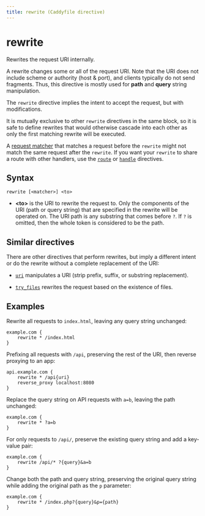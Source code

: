 ```yaml
---
title: rewrite (Caddyfile directive)
---
```


# rewrite

Rewrites the request URI internally.

A rewrite changes some or all of the request URI. Note that the URI does not include scheme or authority (host & port), and clients typically do not send fragments. Thus, this directive is mostly used for **path** and **query** string manipulation.

The `rewrite` directive implies the intent to accept the request, but with modifications.

It is mutually exclusive to other `rewrite` directives in the same block, so it is safe to define rewrites that would otherwise cascade into each other as only the first matching rewrite will be executed.

A [request matcher](/docs/caddyfile/matchers) that matches a request before the `rewrite` might not match the same request after the `rewrite`. If you want your `rewrite` to share a route with other handlers, use the [`route`](route) or [`handle`](handle) directives.


## Syntax

```caddy-d
rewrite [<matcher>] <to>
```

- **&lt;to&gt;** is the URI to rewrite the request to. Only the components of the URI (path or query string) that are specified in the rewrite will be operated on. The URI path is any substring that comes before `?`. If `?` is omitted, then the whole token is considered to be the path.


## Similar directives

There are other directives that perform rewrites, but imply a different intent or do the rewrite without a complete replacement of the URI:

- [`uri`](uri) manipulates a URI (strip prefix, suffix, or substring replacement).

- [`try_files`](try_files) rewrites the request based on the existence of files.



## Examples

Rewrite all requests to `index.html`, leaving any query string unchanged:

```caddy
example.com {
	rewrite * /index.html
}
```

Prefixing all requests with `/api`, preserving the rest of the URI, then reverse proxying to an app:

```caddy
api.example.com {
	rewrite * /api{uri}
	reverse_proxy localhost:8080
}
```

Replace the query string on API requests with `a=b`, leaving the path unchanged:

```caddy
example.com {
	rewrite * ?a=b
}
```

For only requests to `/api/`, preserve the existing query string and add a key-value pair:

```caddy
example.com {
	rewrite /api/* ?{query}&a=b
}
```

Change both the path and query string, preserving the original query string while adding the original path as the `p` parameter:

```caddy
example.com {
	rewrite * /index.php?{query}&p={path}
}
```
